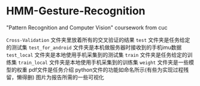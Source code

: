 # HMM-Gesture-Recognition
 "Pattern Recognition and Computer Vision" coursework from cuc
 
`Cross-Validation` 文件夹里放着所有的交叉验证的结果
`test` 文件夹是任务给定的测试集
`test_for_android` 文件夹是本机做服务器时接收到的手机imu数据
`test_local` 文件夹是本地使用手机采集到的测试集
`train` 文件夹是任务给定的训练集
`train_local` 文件夹是本地使用手机采集到的训练集
`weight` 文件夹是一些模型的权重
pdf文件是任务介绍
python文件的功能如命名所示(有些为实现过程残留，懒得删)
图片为报告所需的一些可视化
